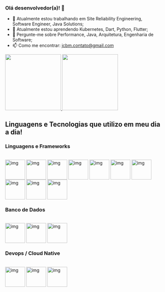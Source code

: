 ### Olá desenvolvedor(a)! 👋

- 🔭 Atualmente estou trabalhando em Site Reliability Engineering, Software Engineer, Java Solutions;
- 🌱 Atualmente estou aprendendo Kubernetes, Dart, Python, Flutter;
- 💬 Pergunte-me sobre Performance, Java, Arquitetura, Engenharia de Software;
- 📫 Como me encontrar: jcbm.contato@gmail.com


<div>
	<a href="https://gthub.com/jeancbezerra">
		<img height="180em" src="https://github-readme-stats.vercel.app/api?username=jeancbezerra&show_icons=true&theme=graywhite&include_all_commits=true&count_private=true" />
        <img height="180em" src="https://github-readme-stats.vercel.app/api/top-langs/?username=jeancbezerra&layout=compact&langs_count=16&graywhite" />
	</a>
</div>

##

## Linguagens e Tecnologias que utilizo em meu dia a dia!

### Linguagens e Frameworks

<div style="display: inline_block; backround: #eee !important;"><br />
    <img align="center" alt="img" height="64" src="https://cdn.jsdelivr.net/gh/devicons/devicon/icons/java/java-original-wordmark.svg" />
    <img align="center" alt="img" height="64" src="https://cdn.jsdelivr.net/gh/devicons/devicon/icons/dart/dart-original-wordmark.svg" />
    <img align="center" alt="img" height="64" src="https://cdn.jsdelivr.net/gh/devicons/devicon/icons/python/python-original-wordmark.svg" />
    <img align="center" alt="img" height="64" src="https://cdn.jsdelivr.net/gh/devicons/devicon/icons/spring/spring-original-wordmark.svg" />
    <img align="center" alt="img" height="64" src="https://cdn.jsdelivr.net/gh/devicons/devicon/icons/javascript/javascript-original.svg" />
    <img align="center" alt="img" height="64" src="https://cdn.jsdelivr.net/gh/devicons/devicon/icons/typescript/typescript-original.svg" />
    <img align="center" alt="img" height="64" src="https://cdn.jsdelivr.net/gh/devicons/devicon/icons/swift/swift-original-wordmark.svg" />
    <img align="center" alt="img" height="64" src="https://cdn.jsdelivr.net/gh/devicons/devicon/icons/html5/html5-original-wordmark.svg" />
    <img align="center" alt="img" height="64" src="https://cdn.jsdelivr.net/gh/devicons/devicon/icons/css3/css3-original-wordmark.svg" />
    <img align="center" alt="img" height="64" src="https://cdn.jsdelivr.net/gh/devicons/devicon/icons/flutter/flutter-original.svg" />
</div>

### Banco de Dados

<div style="display: inline_block; backround: #eee !important;"><br />
    <img align="center" alt="img" height="64" src="https://cdn.jsdelivr.net/gh/devicons/devicon/icons/postgresql/postgresql-original-wordmark.svg" />
    <img align="center" alt="img" height="64" src="https://cdn.jsdelivr.net/gh/devicons/devicon/icons/oracle/oracle-original.svg" />
    <img align="center" alt="img" height="64" src="https://cdn.jsdelivr.net/gh/devicons/devicon/icons/microsoftsqlserver/microsoftsqlserver-plain-wordmark.svg" />
	
</div>

### Devops / Cloud Native

<div style="display: inline_block; backround: #eee !important;"><br />
    <img align="center" alt="img" height="64" src="https://cdn.jsdelivr.net/gh/devicons/devicon/icons/jenkins/jenkins-original.svg" />
    <img align="center" alt="img" height="64" src="https://cdn.jsdelivr.net/gh/devicons/devicon/icons/git/git-original-wordmark.svg" />
    <img align="center" alt="img" height="64" src="https://cdn.jsdelivr.net/gh/devicons/devicon/icons/kubernetes/kubernetes-plain-wordmark.svg" />
</div>
